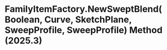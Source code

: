 # FamilyItemFactory.NewSweptBlend(Boolean, Curve, SketchPlane, SweepProfile, SweepProfile) Method (2025.3)

﻿